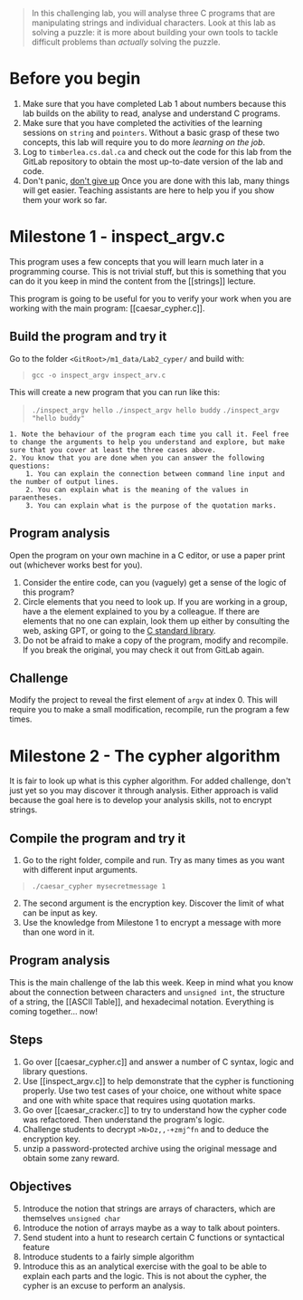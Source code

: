 
> In this challenging lab, you will analyse three C programs that are manipulating strings and individual characters. Look at this lab as solving a puzzle: it is more about building your own tools to tackle difficult problems than *actually* solving the puzzle.

# Before you begin
1. Make sure that you have completed Lab 1 about numbers because this lab builds on the ability to read, analyse and understand C programs.
2. Make sure that you have completed the activities of the learning sessions on `string` and `pointers`. Without a basic grasp of these two concepts, this lab will require you to do more *learning on the job*.
3. Log to `timberlea.cs.dal.ca` and check out the code for this lab from the GitLab repository to obtain the most up-to-date version of the lab and code.
4. Don't panic, [don't give up](https://youtu.be/dQw4w9WgXcQ) Once you are done with this lab, many things will get easier. Teaching assistants are here to help you if you show them your work so far.

# Milestone 1 - inspect_argv.c
This program uses a few concepts that you will learn much later in a programming course. This is not trivial stuff, but this is something that you can do it you keep in mind the content from the [[strings]] lecture.

This program is going to be useful for you to verify your work when you are working with the main program: [[caesar_cypher.c]]. 

## Build the program and try it
Go to the folder `<GitRoot>/m1_data/Lab2_cyper/` and build with:

> `gcc -o inspect_argv inspect_arv.c`

This will create a new program that you can run like this:

> `./inspect_argv hello`
> `./inspect_argv hello buddy`
> `./inspect_argv "hello buddy"`

	1. Note the behaviour of the program each time you call it. Feel free to change the arguments to help you understand and explore, but make sure that you cover at least the three cases above.
	2. You know that you are done when you can answer the following questions:
		1. You can explain the connection between command line input and the number of output lines.
		2. You can explain what is the meaning of the values in paraentheses. 
		3. You can explain what is the purpose of the quotation marks. 

## Program analysis
Open the program on your own machine in a C editor, or use a paper print out (whichever works best for you). 

1. Consider the entire code, can you (vaguely) get a sense of the logic of this program? 
2. Circle elements that you need to look up. If you are working in a group, have a the element explained to you by a colleague. If there are elements that no one can explain, look them up either by consulting the web, asking GPT, or going to the [C standard library](https://en.cppreference.com/w/c/header).
3. Do not be afraid to make a copy of the program, modify and recompile. If you break the original, you may check it out from GitLab again. 

## Challenge
Modify the project to reveal the first element of `argv` at index 0. This will require you to make a small modification, recompile, run the program a few times.

# Milestone 2 - The cypher algorithm
It is fair to look up what is this cypher algorithm. For added challenge, don't just yet so you may discover it through analysis. Either approach is valid because the goal here is to develop your analysis skills, not to encrypt strings.

## Compile the program and try it

1. Go to the right folder, compile and run. Try as many times as you want with different input arguments.

> `./caesar_cypher mysecretmessage 1`

2. The second argument is the encryption key. Discover the limit of what can be input as key.
3. Use the knowledge from Milestone 1 to encrypt a message with more than one word in it.

## Program analysis
This is the main challenge of the lab this week. Keep in mind what you know about the connection between characters and `unsigned int`, the structure of a string, the [[ASCII Table]], and hexadecimal notation. Everything is coming together... now! 



## Steps
1. Go over [[caesar_cypher.c]] and answer a number of C syntax, logic and library questions. 
2. Use [[inspect_argv.c]] to help demonstrate that the cypher is functioning properly. Use two test cases of your choice, one without white space and one with white space that requires using quotation marks. 
3. Go over [[caesar_cracker.c]] to try to understand how the cypher code was refactored. Then understand the program's logic. 
4. Challenge students to decrypt `>N>Dz,,-+zmj^fn` and to deduce the encryption key. 
5. unzip a password-protected archive using the original message and obtain some zany reward. 

## Objectives
5. Introduce the notion that strings are arrays of characters, which are themselves `unsigned char`
6. Introduce the notion of arrays maybe as a way to talk about pointers.
7. Send student into a hunt to research certain C functions or syntactical feature
8. Introduce students to a fairly simple algorithm
9. Introduce this as an analytical exercise with the goal to be able to explain each parts and the logic. This is not about the cypher, the cypher is an excuse to perform an analysis. 